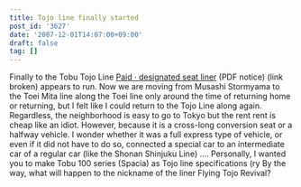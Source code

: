 ```yaml
---
title: Tojo line finally started
post_id: '3627'
date: '2007-12-01T14:07:00+09:00'
draft: false
tag: []
---
```


Finally to the Tobu Tojo Line [Paid · designated seat liner](http://www.tobu.co.jp/news/2007/11/071121.pdf) (PDF notice) (link broken) appears to run. Now we are moving from Musashi Stormyama to the Toei Mita line along the Toei line only around the time of returning home or returning, but I felt like I could return to the Tojo Line along again. Regardless, the neighborhood is easy to go to Tokyo but the rent rent is cheap like an idiot. However, because it is a cross-long conversion seat or a halfway vehicle. I wonder whether it was a full express type of vehicle, or even if it did not have to do so, connected a special car to an intermediate car of a regular car (like the Shonan Shinjuku Line) .... Personally, I wanted you to make Tobu 100 series (Spacia) as Tojo line specifications (ry By the way, what will happen to the nickname of the liner Flying Tojo Revival?